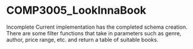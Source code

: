 # COMP3005_LookInnaBook

Incomplete
Current implementation has the completed schema creation.
There are some filter functions that take in parameters such as genre, author, price range, etc. and return a table of suitable books.
